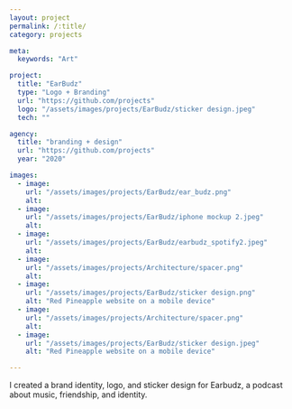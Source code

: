 ```yaml
---
layout: project
permalink: /:title/
category: projects

meta:
  keywords: "Art"

project:
  title: "EarBudz"
  type: "Logo + Branding"
  url: "https://github.com/projects"
  logo: "/assets/images/projects/EarBudz/sticker design.jpeg"
  tech: ""

agency:
  title: "branding + design"
  url: "https://github.com/projects"
  year: "2020"

images:
  - image:
    url: "/assets/images/projects/EarBudz/ear_budz.png"
    alt:   
  - image:
    url: "/assets/images/projects/EarBudz/iphone mockup 2.jpeg"
    alt:      
  - image:
    url: "/assets/images/projects/EarBudz/earbudz_spotify2.jpeg"
    alt: 
  - image:
    url: "/assets/images/projects/Architecture/spacer.png"
    alt: 
  - image:
    url: "/assets/images/projects/EarBudz/sticker design.png"
    alt: "Red Pineapple website on a mobile device"
  - image:
    url: "/assets/images/projects/Architecture/spacer.png"
    alt:     
  - image:
    url: "/assets/images/projects/EarBudz/sticker design.jpeg"
    alt: "Red Pineapple website on a mobile device"    

---
```

<p>I created a brand identity, logo, and sticker design for Earbudz, a podcast about music, friendship, and identity.</p>